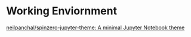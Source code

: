 # Working Enviornment

[neilpanchal/spinzero-jupyter-theme: A minimal Jupyter Notebook theme](https://github.com/neilpanchal/spinzero-jupyter-theme)


